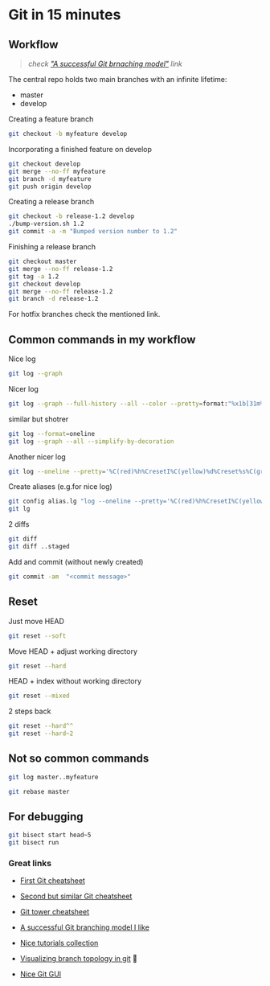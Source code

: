 # Git in 15 minutes

## Workflow

> _check ["A successful Git brnaching model"](http://nvie.com/posts/a-successful-git-branching-model/ "Git branching model") link_

The central repo holds two main branches with an infinite lifetime:

* master
* develop

Creating a feature branch

```bash
git checkout -b myfeature develop
```

Incorporating a finished feature on develop 

```bash
git checkout develop
git merge --no-ff myfeature
git branch -d myfeature
git push origin develop
```

Creating a release branch 

```bash
git checkout -b release-1.2 develop
./bump-version.sh 1.2
git commit -a -m "Bumped version number to 1.2"
```

Finishing a release branch

```bash
git checkout master
git merge --no-ff release-1.2
git tag -a 1.2
git checkout develop
git merge --no-ff release-1.2
git branch -d release-1.2
```

For hotfix branches check the mentioned link.

## Common commands in my workflow

Nice log
```bash
git log --graph
```

Nicer log
```bash
git log --graph --full-history --all --color --pretty=format:"%x1b[31m%h%x09%x1b[32m%d%x1b[0m%x20%s"
```

similar but shotrer
```bash
git log --format=oneline
git log --graph --all --simplify-by-decoration
```

Another nicer log
```bash
git log --oneline --pretty='%C(red)%h%CresetI%C(yellow)%d%Creset%s%C(green)(%cr)%Creset'
```

Create aliases (e.g.for nice log)
```bash
git config alias.lg "log --oneline --pretty='%C(red)%h%CresetI%C(yellow)%d%Creset%s%C(green)(%cr)%Creset'"
git lg
```

2 diffs
```bash
git diff
git diff ..staged
```

Add and commit (without newly created)
```bash
git commit -am  "<commit message>"
```

## Reset

Just move HEAD
```bash
git reset --soft
```

Move HEAD + adjust working directory
```bash
git reset --hard
```

HEAD + index without working directory
```bash
git reset --mixed
```

2 steps back
```bash
git reset --hard^^
git reset --hard~2
```

## Not so common commands

```bash
git log master..myfeature
```

```bash
git rebase master
```

## For debugging

```bash
git bisect start head~5
git bisect run
```

### Great links

* [First Git cheatsheet](https://education.github.com/git-cheat-sheet-education.pdf "Github education")
* [Second but similar Git cheatsheet](https://services.github.com/on-demand/downloads/github-git-cheat-sheet.pdf "Github training")
* [Git tower cheatsheet](https://www.git-tower.com/blog/git-cheat-sheet/ "Git Tower")

* [A successful Git branching model I like](http://nvie.com/posts/a-successful-git-branching-model/ "Git branching model")
* [Nice tutorials collection](https://www.atlassian.com/git/tutorials "Atlassion tutorials")

* [Visualizing branch topology in git](https://stackoverflow.com/questions/1838873/visualizing-branch-topology-in-git) :notebook:

* [Nice Git GUI](https://www.gitkraken.com/)